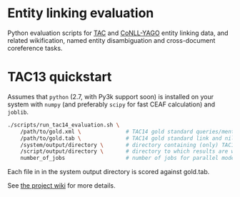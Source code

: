 Entity linking evaluation
=========================

Python evaluation scripts for [TAC](http://www.nist.gov/tac/) and [CoNLL-YAGO](http://www.mpi-inf.mpg.de/departments/databases-and-information-systems/research/yago-naga/aida/downloads/) entity linking data, and related wikification, named entity disambiguation and cross-document coreference tasks.

TAC13 quickstart
================

Assumes that `python` (2.7, with Py3k support soon) is installed on your system with `numpy` (and preferably `scipy` for fast CEAF calculation) and `joblib`.

```bash
./scripts/run_tac14_evaluation.sh \
    /path/to/gold.xml \              # TAC14 gold standard queries/mentions
    /path/to/gold.tab \              # TAC14 gold standard link and nil annotations
    /system/output/directory \       # directory containing (only) TAC14 system output files
    /script/output/directory \       # directory to which results are written
    number_of_jobs                   # number of jobs for parallel mode
```

Each file in in the system output directory is scored against gold.tab.

See [the project wiki](../wiki) for more details.
